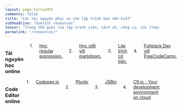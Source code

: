 ```yaml
---
layout: page-fullwidth
comments: false
title: "Các tài nguyên phục vụ cho lập trình bạn nên biết"
subheadline: "Usesful resources"
teaser: "Trong thế giới của lập trình viên, sách vở, công cụ, các trang web là nguồn tài nguyên không thể thiếu trong công việc cũng như học tập. Hãy cùng tôi khám phá một vài tài nguyên tôi đã tích luỹ được qua nhiều năm."
permalink: "/resources/"
---
```


<div class="row t30">
     <div class="medium-6 columns">
        <h3>Tài nguyên học online</h3> 
        1. <a href="http://regexone.com" target="_blank">Học regular expression.</a> <br/>  
        2. <a href="http://commonmark.org/help/" target="_blank">Học viết với markdown.</a> <br/> 
        3. <a href="http://codewars.com/r/YCdOTA" target="_blank">Lập trình cơ bản.</a> <br/> 
        4. <a href="http://freecodecamp.com" target="_blank">Fullstack Dev với FreeCodeCamp.</a> <br/> 
     </div>
        <div class="medium-6 columns">
          <h3>Code Editor online</h3>
        1. <a href="http://codepen.io" target="_blank">Codepen.io</a> <br/>
        2. <a href="https://plnkr.co/" target="_blank">Plunkr</a> <br/>
        3. <a href="https://jsbin.com/" target="_blank">JSBin</a> <br/>
        4. <a href="https://c9.io/" target="_blank">C9.io - Your development environment on cloud</a> <br/>
     </div>
   
   
</div>
